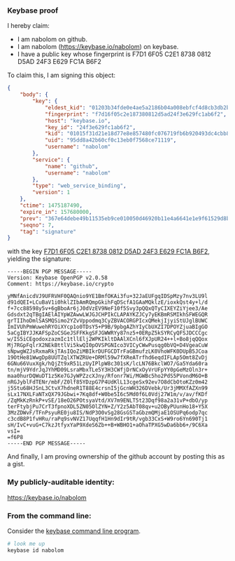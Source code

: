 ### Keybase proof

I hereby claim:

  * I am nabolom on github.
  * I am nabolom (https://keybase.io/nabolom) on keybase.
  * I have a public key whose fingerprint is F7D1 6F05 C2E1 8738 0812  D5AD 24F3 E629 FC1A B6F2

To claim this, I am signing this object:

```json
{
    "body": {
        "key": {
            "eldest_kid": "01203b34fde0e4ae5a2186b04a008ebfcf4d8cb3db2bce23e1efb16bb14a6b4e042f0a",
            "fingerprint": "f7d16f05c2e187380812d5ad24f3e629fc1ab6f2",
            "host": "keybase.io",
            "key_id": "24f3e629fc1ab6f2",
            "kid": "01015f31d21e18d77e8e857480fc076719fb6b920493dc4cbb862132fbc9fa4d66150a",
            "uid": "95dd8a42b60cf0c13eb0f7568ce71119",
            "username": "nabolom"
        },
        "service": {
            "name": "github",
            "username": "nabolom"
        },
        "type": "web_service_binding",
        "version": 1
    },
    "ctime": 1475187490,
    "expire_in": 157680000,
    "prev": "367e64debe49b11535eb9ce010050d46920b11e4a6641e1e9f61529d8baf35e2",
    "seqno": 7,
    "tag": "signature"
}
```

with the key [F7D1 6F05 C2E1 8738 0812  D5AD 24F3 E629 FC1A B6F2](https://keybase.io/nabolom), yielding the signature:

```
-----BEGIN PGP MESSAGE-----
Version: Keybase OpenPGP v2.0.58
Comment: https://keybase.io/crypto

yMNfAnicdVJ9UFRVHF0QAQnio9YE1BmfOKAi3fu+32JaEUFgqIDSpMzy7nv3LU9l
d91dQEI+LCuBaV1i0hklZIbAmRQmpGkihFqDScfA1GAaMQklzE/ioxkQst4y+l/d
f+7cc88598y5v+6gBboAr6jJ0dVzEV9NeF10f5Svy3pQQxQTyCIXEYZiYjee3/Ae
Gdsdxt2qTBgIAElAIYpWZAwwLWJGJCHPIkCLAPAYKZJCy7yEKBmRSMIkhSFWEGQR
grTIIhoDmlSASMQSimo2YZvVppodmq3CyZBVACORGPIcxQMekjIjyiStUJglBUWC
ImIVUhPmWuwehRYOiXYcp1o0TDsY5+P9B/9pbgAZhYIyCbUXZI7DPOYZjuaBIgGO
5aCgIBYJJKAFSpZoCSGeJSFFKkgSFJGWWRYy87nz5+0ERpZ5kSYRCyQFSJDCCCgc
w/IS5iCEgodoxzazmIc1tllElj2WPKIkltDAAlXCnl6fXJpUR24++l+Bo8jqQQox
Mj7RGpFqlrX2NEkBttlVi5kwQI0pOVSPGNIco3VICyCWwPusqg0bVQ+D4VgeaCuW
sNpwgWZJsRxmaRkjTAsIQoZiMBIkrDUFGCDTrFaGBmufzLK0VhoWFK0DUpB5JCoa
19OtHe81WwgDp8UUTZqlXTWZRUe+DRMl59w7fXReATrfhd6eqdIFLAp5Omt8ZvDj
6GNu66VuxXgk/hQjZt9xR51LzUyIPlpW8c301sK/lcLN76BkclWO7/Ga5Yda60ra
tn/mjV9YdrJqJYhMD09LsraMbxTLe5Y3H3CWfjDrNCxOyVrUFpYY0pGeMzOln3r+
maa0hurDQWuDT1z5Ke7GJyWPZzcXJny/Rfonr7Wi/MGWBc5ho2PdS5PVondM6O+B
nRGJyblFdTENr/mbF/Z0lf85YDzpG7P4UdKlL13cgeSx92ev7O8dCbOtoKZz0m42
j5Stu68HJSnL3CtvX7hdneR1T88E4crsnI5jGcnWH326DVebk/Ur3jMMXfAZXn99
sLx17NXLFaNTxQX79JGbwi+7Kq8df+W0be5I6c5Md0f6L0Vdj27W1m/v/av/fKDf
/ZqMkKzRnkP+vSE/18eO26POtsyaVtd/XV7m9ENLT5t23Dqf98a2a31vP+dbO/yp
terFtybjPu7CrT3fpnoXDL5ZN05OlZYN+Z/Y2z5AbT08qv+u2OByPUunHo18+Y5X
3MzZDWvF/TFnPsyuRE0ju8IS/NdP3O0vSg28GsGSTaGbzmQMjaE1OSUPq6odp7qc
c3cdB8P1fvHRu/raPq9svNVZ17UqqfH1Hn9dIr9tR/vgb33CxS+W9ro6Yn690Tj1
sH/IvC+vuG+C7kzJtfyxYaP9XdeS6Zb++B+WBHO1+aOhaTPXG5wDa6bb6+/9C6Xa
vsI=
=f6P8
-----END PGP MESSAGE-----

```

And finally, I am proving ownership of the github account by posting this as a gist.

### My publicly-auditable identity:

https://keybase.io/nabolom

### From the command line:

Consider the [keybase command line program](https://keybase.io/download).

```bash
# look me up
keybase id nabolom
```
